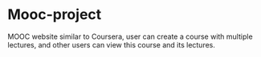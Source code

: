 # Mooc-project
MOOC website similar to Coursera, user can create a course with multiple lectures, and other users can view this course and its lectures.
